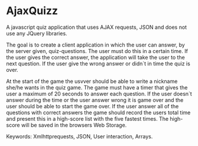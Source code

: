# AjaxQuizz
A javascript quiz application that uses AJAX requests, JSON and does not use any JQuery libraries.
 
The goal is to create a client application in which the user can answer, 
by the server given, quiz-questions. The user must do this in a certain time. If the user gives the correct answer,
the application will take the user to the next question. If the user give the wrong answer or didn´t in time the quiz is over.

At the start of the game the usvver should be able to write a nickname she/he wants in the quiz game. The game must have a timer that gives the user a maximum of 20 seconds to answer each question. 
If the user doesn´t answer during the time or the user answer wrong it is game over and the user should be able to start the game over.
If the user answer all of the questions with correct answers the game should record the users total time and present this in a high-score list with the five fastest times.
The high-score will be saved in the browsers Web Storage. 

Keywords: Xmlhttprequests, JSON, User interaction, Arrays. 
 

